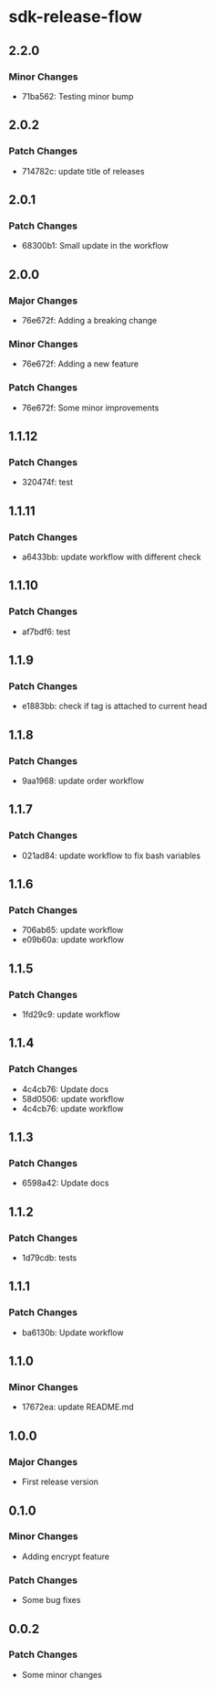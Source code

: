 # sdk-release-flow

## 2.2.0

### Minor Changes

- 71ba562: Testing minor bump

## 2.0.2

### Patch Changes

- 714782c: update title of releases

## 2.0.1

### Patch Changes

- 68300b1: Small update in the workflow

## 2.0.0

### Major Changes

- 76e672f: Adding a breaking change

### Minor Changes

- 76e672f: Adding a new feature

### Patch Changes

- 76e672f: Some minor improvements

## 1.1.12

### Patch Changes

- 320474f: test

## 1.1.11

### Patch Changes

- a6433bb: update workflow with different check

## 1.1.10

### Patch Changes

- af7bdf6: test

## 1.1.9

### Patch Changes

- e1883bb: check if tag is attached to current head

## 1.1.8

### Patch Changes

- 9aa1968: update order workflow

## 1.1.7

### Patch Changes

- 021ad84: update workflow to fix bash variables

## 1.1.6

### Patch Changes

- 706ab65: update workflow
- e09b60a: update workflow

## 1.1.5

### Patch Changes

- 1fd29c9: update workflow

## 1.1.4

### Patch Changes

- 4c4cb76: Update docs
- 58d0506: update workflow
- 4c4cb76: update workflow

## 1.1.3

### Patch Changes

- 6598a42: Update docs

## 1.1.2

### Patch Changes

- 1d79cdb: tests

## 1.1.1

### Patch Changes

- ba6130b: Update workflow

## 1.1.0

### Minor Changes

- 17672ea: update README.md

## 1.0.0

### Major Changes

- First release version

## 0.1.0

### Minor Changes

- Adding encrypt feature

### Patch Changes

- Some bug fixes

## 0.0.2

### Patch Changes

- Some minor changes
